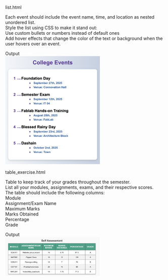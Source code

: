 list.html

Each event should include the event name, time, and location as nested unordered list.<br>
Style the list using CSS to make it stand out:<br>
Use custom bullets or numbers instead of default ones<br>
Add hover effects that change the color of the text or background when the user hovers over an event.<br>

Output<br>
<img src="event.png" alt="Output Screenshot" width="300">

table_exercise.html

Table to keep track of your grades throughout the semester. <br>
List all your modules, assignments, exams, and their respective scores.<br> 
The table should include the following columns:<br>
Module<br>
Assignment/Exam Name<br>
Maximum Marks<br>
Marks Obtained<br>
Percentage<br>
Grade<br>

Output<br>
<img src="table.png" alt="Output Screenshot" width="300">
